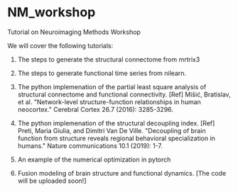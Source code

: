 # NM_workshop
Tutorial on Neuroimaging Methods Workshop

We will cover the following tutorials:

1. The steps to generate the structural connectome from mrtrix3

2. The steps to generate functional time series from nilearn.

3. The python implemenation of the partial least square analysis of structural connectome and functional connectivity.
[Ref] Mišić, Bratislav, et al. "Network-level structure-function relationships in human neocortex." Cerebral Cortex 26.7 (2016): 3285-3296.

4. The python implemenation of the structural decoupling index.
[Ref] Preti, Maria Giulia, and Dimitri Van De Ville. "Decoupling of brain function from structure reveals regional behavioral specialization in humans." Nature communications 10.1 (2019): 1-7.

5. An example of the numerical optimization in pytorch

6. Fusion modeling of brain structure and functional dynamics. [The code will be uploaded soon!]
